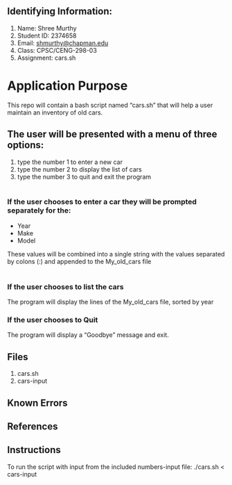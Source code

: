 ## Identifying Information: 
1. Name: Shree Murthy 
2. Student ID: 2374658
3. Email: shmurthy@chapman.edu
4. Class: CPSC/CENG-298-03
5. Assignment: cars.sh


# Application Purpose

This repo will contain a bash script named “cars.sh” that will help a user maintain an inventory of old cars.  
   
## The user will be presented with a menu of three options:

1. type the number 1 to enter a new car
2. type the number 2 to display the list of cars
3. type the number 3 to quit and exit the program   
 
### If the user chooses to enter a car they will be prompted separately for the: 

- Year  
- Make 
- Model  

These values will be combined into a single string with the values separated by colons (:) and appended to the My_old_cars file  
 
### If the user chooses to list the cars   
The program will display the lines of the My_old_cars file, sorted by year

### If the user chooses to Quit  
The program will display a “Goodbye” message and exit.

## Files 
1. cars.sh
2. cars-input

## Known Errors 

## References

## Instructions
To run the script with input from the included numbers-input file:
./cars.sh < cars-input

